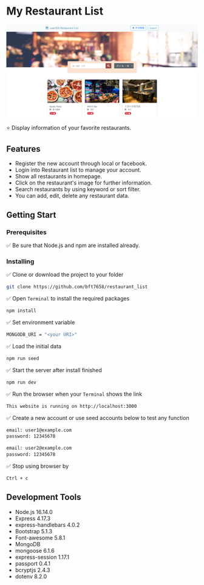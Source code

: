 # My Restaurant List

![Index page about Restaurant List](./public/images/restaurant_cover_3.png)

:star: Display information of your favorite restaurants.

## Features
- Register the new account through local or facebook.
- Login into Restaurant list to manage your account. 
- Show all restaurants in homepage.
- Click on the restaurant's image for further information.
- Search restaurants by using keyword or sort filter.
- You can add, edit, delete any restaurant data.

## Getting Start

### Prerequisites
:white_check_mark: Be sure that Node.js and npm are installed already. 

### Installing
:white_check_mark: Clone or download the project to your folder

```bash
git clone https://github.com/bft7658/restaurant_list
```

:white_check_mark: Open `Terminal` to install the required packages  

```bash
npm install
```

:white_check_mark: Set environment variable 

```bash
MONGODB_URI = "<your URI>"
```

:white_check_mark: Load the initial data

```bash
npm run seed
```

:white_check_mark: Start the server after install finished

```bash
npm run dev
```

:white_check_mark: Run the browser when your `Terminal` shows the link 

```bash
This website is running on http://localhost:3000
```

:white_check_mark: Create a new account or use seed accounts below to test any function

```bash
email: user1@example.com
password: 12345678
```
```bash
email: user2@example.com
password: 12345678
```

:white_check_mark: Stop using browser by

```bash
Ctrl + c
```

## Development Tools
- Node.js 16.14.0
- Express 4.17.3
- express-handlebars 4.0.2
- Bootstrap 5.1.3
- Font-awesome 5.8.1
- MongoDB
- mongoose 6.1.6
- express-session 1.17.1
- passport 0.4.1
- bcryptjs 2.4.3
- dotenv 8.2.0
